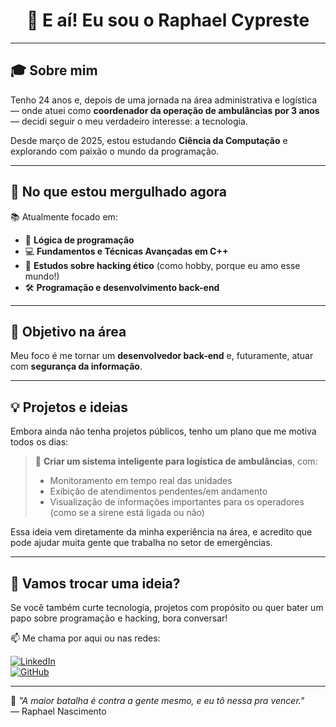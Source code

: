 <h1 align="center">👋 E aí! Eu sou o Raphael Cypreste</h1>

---

## 🎓 Sobre mim

Tenho 24 anos e, depois de uma jornada na área administrativa e logística — onde atuei como **coordenador da operação de ambulâncias por 3 anos** — decidi seguir o meu verdadeiro interesse: a tecnologia.

Desde março de 2025, estou estudando **Ciência da Computação** e explorando com paixão o mundo da programação.

---

## 🚀 No que estou mergulhado agora

📚 Atualmente focado em:
- 🧠 **Lógica de programação**
- 💻 **Fundamentos e Técnicas Avançadas em C++**
- 🔐 **Estudos sobre hacking ético** (como hobby, porque eu amo esse mundo!)
- 🛠️ **Programação e desenvolvimento back-end**

---

## 🎯 Objetivo na área

Meu foco é me tornar um **desenvolvedor back-end** e, futuramente, atuar com **segurança da informação**.

---

## 💡 Projetos e ideias

Embora ainda não tenha projetos públicos, tenho um plano que me motiva todos os dias:

> 🏥 **Criar um sistema inteligente para logística de ambulâncias**, com:
> - Monitoramento em tempo real das unidades
> - Exibição de atendimentos pendentes/em andamento
> - Visualização de informações importantes para os operadores (como se a sirene está ligada ou não)

Essa ideia vem diretamente da minha experiência na área, e acredito que pode ajudar muita gente que trabalha no setor de emergências.

---

## 💬 Vamos trocar uma ideia?

Se você também curte tecnologia, projetos com propósito ou quer bater um papo sobre programação e hacking, bora conversar!

📫 Me chama por aqui ou nas redes:

[![LinkedIn](https://img.shields.io/badge/-LinkedIn-blue?style=flat-square&logo=linkedin&logoColor=white)](https://www.linkedin.com/in/raphaelcypreste/)  
[![GitHub](https://img.shields.io/badge/-GitHub-333?style=flat-square&logo=github&logoColor=white)](https://github.com/cypreste)

---

🚀 _"A maior batalha é contra a gente mesmo, e eu tô nessa pra vencer."_  
— Raphael Nascimento
